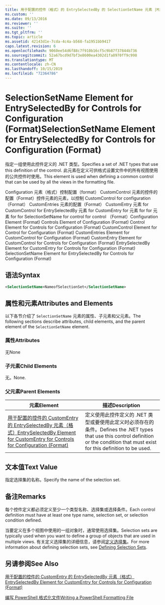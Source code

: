 ```yaml
---
title: 用于配置的控件（格式）的 EntrySelectedBy 的 SelectionSetName 元素 |Microsoft Docs
ms.custom: ''
ms.date: 09/13/2016
ms.reviewer: ''
ms.suite: ''
ms.tgt_pltfrm: ''
ms.topic: article
ms.assetid: 42143d1e-7cda-4c4a-b568-fa1951bb9417
caps.latest.revision: 6
ms.openlocfilehash: 9060ee54d6f88c7f910b16cf5c9b87f37844b736
ms.sourcegitcommit: 52a67bcd9d7bf3e8600ea4302d1fa8970ff9c998
ms.translationtype: MT
ms.contentlocale: zh-CN
ms.lasthandoff: 10/15/2019
ms.locfileid: "72364786"
---
```

# <a name="selectionsetname-element-for-entryselectedby-for-controls-for-configuration-format"></a><span data-ttu-id="76bdd-102">SelectionSetName Element for EntrySelectedBy for Controls for Configuration (Format)</span><span class="sxs-lookup"><span data-stu-id="76bdd-102">SelectionSetName Element for EntrySelectedBy for Controls for Configuration (Format)</span></span>

<span data-ttu-id="76bdd-103">指定一组使用此控件定义的 .NET 类型。</span><span class="sxs-lookup"><span data-stu-id="76bdd-103">Specifies a set of .NET types that use this definition of the control.</span></span> <span data-ttu-id="76bdd-104">此元素在定义可供格式设置文件中的所有视图使用的公共控件时使用。</span><span class="sxs-lookup"><span data-stu-id="76bdd-104">This element is used when defining a common control that can be used by all the views in the formatting file.</span></span>

<span data-ttu-id="76bdd-105">Configuration 元素（格式）控制配置（format） CustomControl 元素的控件的配置（Format）控件元素的元素，以控制 CustomControl for configuration （Format） CustomEntries 元素的配置（Format） CustomEntry 元素 for CustomControl for EntrySelectedBy 元素 for CustomEntry for 元素 for for 元素 for for SelectionSetName for control for control （Format）</span><span class="sxs-lookup"><span data-stu-id="76bdd-105">Configuration Element (Format) Controls Element of Configuration (Format) Control Element for Controls for Configuration (Format) CustomControl Element for Control for Configuration (Format) CustomEntries Element for CustomControl for Configuration (Format) CustomEntry Element for CustomControl for Controls for Configuration (Format) EntrySelectedBy Element for CustomEntry for Controls for Configuration (Format) SelectionSetName Element for EntrySelectedBy for Controls for Configuration (Format)</span></span>

## <a name="syntax"></a><span data-ttu-id="76bdd-106">语法</span><span class="sxs-lookup"><span data-stu-id="76bdd-106">Syntax</span></span>

```xml
<SelectionSetName>NameofSelectionSet</SelectionSetName>

```

## <a name="attributes-and-elements"></a><span data-ttu-id="76bdd-107">属性和元素</span><span class="sxs-lookup"><span data-stu-id="76bdd-107">Attributes and Elements</span></span>

<span data-ttu-id="76bdd-108">以下各节介绍了 `SelectionSetName` 元素的属性、子元素和父元素。</span><span class="sxs-lookup"><span data-stu-id="76bdd-108">The following sections describe attributes, child elements, and the parent element of the `SelectionSetName` element.</span></span>

### <a name="attributes"></a><span data-ttu-id="76bdd-109">属性</span><span class="sxs-lookup"><span data-stu-id="76bdd-109">Attributes</span></span>

<span data-ttu-id="76bdd-110">无</span><span class="sxs-lookup"><span data-stu-id="76bdd-110">None</span></span>

### <a name="child-elements"></a><span data-ttu-id="76bdd-111">子元素</span><span class="sxs-lookup"><span data-stu-id="76bdd-111">Child Elements</span></span>

<span data-ttu-id="76bdd-112">无。</span><span class="sxs-lookup"><span data-stu-id="76bdd-112">None.</span></span>

### <a name="parent-elements"></a><span data-ttu-id="76bdd-113">父元素</span><span class="sxs-lookup"><span data-stu-id="76bdd-113">Parent Elements</span></span>

|<span data-ttu-id="76bdd-114">元素</span><span class="sxs-lookup"><span data-stu-id="76bdd-114">Element</span></span>|<span data-ttu-id="76bdd-115">描述</span><span class="sxs-lookup"><span data-stu-id="76bdd-115">Description</span></span>|
|-------------|-----------------|
|[<span data-ttu-id="76bdd-116">用于配置的控件的 CustomEntry 的 EntrySelectedBy 元素（格式）</span><span class="sxs-lookup"><span data-stu-id="76bdd-116">EntrySelectedBy Element for CustomEntry for Controls for Configuration (Format)</span></span>](./entryselectedby-element-for-customentry-for-controls-for-configuration-format.md)|<span data-ttu-id="76bdd-117">定义使用此控件定义的 .NET 类型或要使用此定义时必须存在的条件。</span><span class="sxs-lookup"><span data-stu-id="76bdd-117">Defines the .NET types that use this control definition or the condition that must exist for this definition to be used.</span></span>|

## <a name="text-value"></a><span data-ttu-id="76bdd-118">文本值</span><span class="sxs-lookup"><span data-stu-id="76bdd-118">Text Value</span></span>

<span data-ttu-id="76bdd-119">指定选择集的名称。</span><span class="sxs-lookup"><span data-stu-id="76bdd-119">Specify the name of the selection set.</span></span>

## <a name="remarks"></a><span data-ttu-id="76bdd-120">备注</span><span class="sxs-lookup"><span data-stu-id="76bdd-120">Remarks</span></span>

<span data-ttu-id="76bdd-121">每个控件定义都必须定义至少一个类型名称、选择集或选择条件。</span><span class="sxs-lookup"><span data-stu-id="76bdd-121">Each control definition must have at least one type name, selection set, or selection condition defined.</span></span>

<span data-ttu-id="76bdd-122">当要定义在多个视图中使用的一组对象时，通常使用选择集。</span><span class="sxs-lookup"><span data-stu-id="76bdd-122">Selection sets are typically used when you want to define a group of objects that are used in multiple views.</span></span> <span data-ttu-id="76bdd-123">有关定义选择集的详细信息，请参阅[定义选择集](./defining-selection-sets.md)。</span><span class="sxs-lookup"><span data-stu-id="76bdd-123">For more information about defining selection sets, see [Defining Selection Sets](./defining-selection-sets.md).</span></span>

## <a name="see-also"></a><span data-ttu-id="76bdd-124">另请参阅</span><span class="sxs-lookup"><span data-stu-id="76bdd-124">See Also</span></span>

[<span data-ttu-id="76bdd-125">用于配置的控件的 CustomEntry 的 EntrySelectedBy 元素（格式）</span><span class="sxs-lookup"><span data-stu-id="76bdd-125">EntrySelectedBy Element for CustomEntry for Controls for Configuration (Format)</span></span>](./entryselectedby-element-for-customentry-for-controls-for-configuration-format.md)

[<span data-ttu-id="76bdd-126">编写 PowerShell 格式化文件</span><span class="sxs-lookup"><span data-stu-id="76bdd-126">Writing a PowerShell Formatting File</span></span>](./writing-a-powershell-formatting-file.md)
